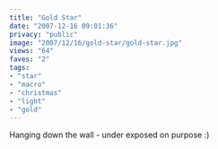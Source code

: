 ```yaml
---
title: "Gold Star"
date: "2007-12-16 09:01:36"
privacy: "public"
image: "2007/12/16/gold-star/gold-star.jpg"
views: "64"
faves: "2"
tags:
- "star"
- "macro"
- "christmas"
- "light"
- "gold"
---
```

Hanging down the wall - under exposed on purpose :)
